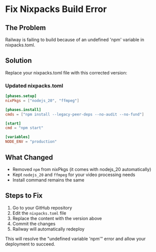 # Fix Nixpacks Build Error

## The Problem
Railway is failing to build because of an undefined 'npm' variable in nixpacks.toml.

## Solution
Replace your nixpacks.toml file with this corrected version:

### Updated nixpacks.toml
```toml
[phases.setup]
nixPkgs = ["nodejs_20", "ffmpeg"]

[phases.install]
cmds = ["npm install --legacy-peer-deps --no-audit --no-fund"]

[start]
cmd = "npm start"

[variables]
NODE_ENV = "production"
```

## What Changed
- Removed `npm` from nixPkgs (it comes with nodejs_20 automatically)
- Kept `nodejs_20` and `ffmpeg` for your video processing needs
- Install command remains the same

## Steps to Fix
1. Go to your GitHub repository
2. Edit the `nixpacks.toml` file
3. Replace the content with the version above
4. Commit the changes
5. Railway will automatically redeploy

This will resolve the "undefined variable 'npm'" error and allow your deployment to succeed.